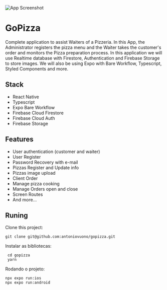 ![App Screenshot](.github/appcover.png)


# GoPizza

Complete application to assist Waiters of a Pizzeria. In this App, the Administrator registers the pizza menu and the Waiter takes the customer's order and monitors the Pizza preparation process. In this application we will use Realtime database with Firestore, Authentication and Firebase Storage to store images. We will also be using Expo with Bare Workflow, Typescript, Styled Components and more.
## Stack

- React Native
- Typescript
- Expo Bare Workflow
- Firebase Cloud Firestore
- Firebase Cloud Auth
- Firebase Storage



## Features

- User authentication (customer and waiter)
- User Register
- Password Recovery with e-mail
- Pizzas Register and Update info
- Pizzas image upload
- Client Order
- Manage pizza cooking
- Manage Orders open and close
- Screen Routes 
- And more...

## Runing 

Clone this project: 

``` 
git clone git@github.com:antoniovuono/gopizza.git
```

Instalar as bibliotecas:

```
 cd gopizza
 yarn 
```

Rodando o projeto:

```
npx expo run:ios
npx expo run:android
```

